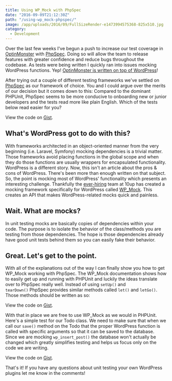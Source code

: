 ```yaml
---
title: Using WP_Mock with PhpSpec
date: "2016-09-09T21:12:30Z"
path: "/using-wp_mock-phpspec/"
image: /app/uploads/2016/09/FullSizeRender-e1473994575368-825x510.jpg
category:
  - Development
---
```

Over the last few weeks I've begun a push to increase our test coverage in [OptinMonster](https://aaroneaton.blog/wp/recommends/optinmonster/) with [PhpSpec](http://www.phpspec.net/en/stable/). Doing so will allow the team to release features with greater confidence and reduce bugs throughout the codebase. As tests were being written I quickly ran into issues mocking WordPress functions. Yep! [OptinMonster is written on top of WordPress](https://thomasgriffin.io/using-wordpress-as-a-saas-platform-with-optinmonster/)!

After trying out a couple of different testing frameworks we've settled on [PhpSpec](http://www.phpspec.net/en/stable/) as our framework of choice. You and I could argue over the merits of our decision but it comes down to this: Compared to the dominant PHPUnit, PhpSpec seems to be more conducive to onboarding new or junior developers and the tests read more like plain English. Which of the tests below read easier for you?

<div class="oembed-gist">
  <noscript>
    View the code on <a href="https://gist.github.com/channeleaton/9701eef8c3b18d3f9c9bd9191f47f012">Gist</a>.
  </noscript>
</div>

## What's WordPress got to do with this?

With frameworks architected in an object-oriented manner from the very beginning (i.e. Laravel, Symfony) mocking dependencies is a trivial matter. Those frameworks avoid placing functions in the global scope and when they do those functions are usually wrappers for encapsulated functionality. WordPress is a different story. Now, this isn't an article about the pros & cons of WordPress. There's been more than enough written on that subject. So, the point is mocking most of WordPress' functionality which presents an interesting challenge. Thankfully the [ever-hiring](http://is10uphiring.com/) team at 10up has created a mocking framework specifically for WordPress called [WP_Mock](https://github.com/10up/wp_mock). This creates an API that makes WordPress-related mocks quick and painless.

## Wait. What are mocks?

In unit testing mocks are basically copies of dependencies within your code. The purpose is to isolate the behavior of the class/methods you are testing from those dependencies. The hope is those dependencies already have good unit tests behind them so you can easily fake their behavior.

## Great. Let's get to the point.

With all of the explanations out of the way I can finally show you how to get WP\_Mock working with PhpSpec. The WP\_Mock documentation shows how to easily get up and running with PHPUnit and luckily the ideas translate over to PhpSpec really well. Instead of using `setUp()` and `tearDown()` PhpSpec provides similar methods called `let()` and `letGo()`. Those methods should be written as so:

<div class="oembed-gist">
  <noscript>
    View the code on <a href="https://gist.github.com/channeleaton/9701eef8c3b18d3f9c9bd9191f47f012">Gist</a>.
  </noscript>
</div>

With that in place we are free to use WP_Mock as we would in PHPUnit. Here's a simple test for our Todo class. We need to make sure that when we call our `save()` method on the Todo that the proper WordPress function is called with specific arguments so that it can be saved to the database. Since we are mocking `wp_insert_post()` the database won't actually be changed which greatly simplifies testing and helps us focus only on the code we are writing.

<div class="oembed-gist">
  <noscript>
    View the code on <a href="https://gist.github.com/channeleaton/9701eef8c3b18d3f9c9bd9191f47f012">Gist</a>.
  </noscript>
</div>

That's it! If you have any questions about unit testing your own WordPress plugins let me know in the comments!